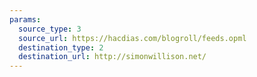 ```yaml
---
params:
  source_type: 3
  source_url: https://hacdias.com/blogroll/feeds.opml
  destination_type: 2
  destination_url: http://simonwillison.net/
---
```


